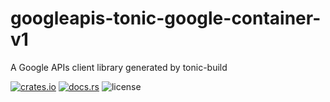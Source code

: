 # googleapis-tonic-google-container-v1

A Google APIs client library generated by tonic-build

[![crates.io](https://img.shields.io/crates/v/googleapis-tonic-google-container-v1)](https://crates.io/crates/googleapis-tonic-google-container-v1)
[![docs.rs](https://img.shields.io/docsrs/googleapis-tonic-google-container-v1)](https://docs.rs/googleapis-tonic-google-container-v1)
![license](https://img.shields.io/crates/l/googleapis-tonic-google-container-v1)
